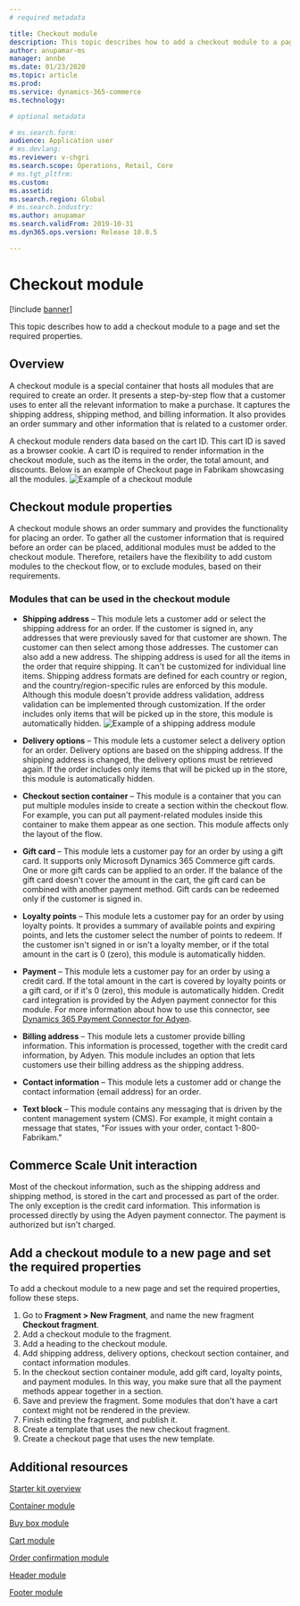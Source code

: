 ```yaml
---
# required metadata

title: Checkout module
description: This topic describes how to add a checkout module to a page and set the required properties.
author: anupamar-ms
manager: annbe
ms.date: 01/23/2020
ms.topic: article
ms.prod: 
ms.service: dynamics-365-commerce
ms.technology: 

# optional metadata

# ms.search.form: 
audience: Application user
# ms.devlang: 
ms.reviewer: v-chgri
ms.search.scope: Operations, Retail, Core
# ms.tgt_pltfrm: 
ms.custom: 
ms.assetid: 
ms.search.region: Global
# ms.search.industry: 
ms.author: anupamar
ms.search.validFrom: 2019-10-31
ms.dyn365.ops.version: Release 10.0.5

---
```


# Checkout module


[!include [banner](includes/banner.md)]

This topic describes how to add a checkout module to a page and set the required properties.

## Overview

A checkout module is a special container that hosts all modules that are required to create an order. It presents a step-by-step flow that a customer uses to enter all the relevant information to make a purchase. It captures the shipping address, shipping method, and billing information. It also provides an order summary and other information that is related to a customer order.

A checkout module renders data based on the cart ID. This cart ID is saved as a browser cookie. A cart ID is required to render information in the checkout module, such as the items in the order, the total amount, and discounts. Below is an example of Checkout page in Fabrikam showcasing all the modules.
![Example of a checkout module](./media/Checkout.PNG)

## Checkout module properties

A checkout module shows an order summary and provides the functionality for placing an order. To gather all the customer information that is required before an order can be placed, additional modules must be added to the checkout module. Therefore, retailers have the flexibility to add custom modules to the checkout flow, or to exclude modules, based on their requirements.

### Modules that can be used in the checkout module

- **Shipping address** – This module lets a customer add or select the shipping address for an order. If the customer is signed in, any addresses that were previously saved for that customer are shown. The customer can then select among those addresses. The customer can also add a new address. The shipping address is used for all the items in the order that require shipping. It can't be customized for individual line items. Shipping address formats are defined for each country or region, and the country/region-specific rules are enforced by this module. Although this module doesn't provide address validation, address validation can be implemented through customization. If the order includes only items that will be picked up in the store, this module is automatically hidden.
![Example of a shipping address module](./media/ecommerce-shippingaddress.PNG)

- **Delivery options** – This module lets a customer select a delivery option for an order. Delivery options are based on the shipping address. If the shipping address is changed, the delivery options must be retrieved again. If the order includes only items that will be picked up in the store, this module is automatically hidden.
- **Checkout section container** – This module is a container that you can put multiple modules inside to create a section within the checkout flow. For example, you can put all payment-related modules inside this container to make them appear as one section. This module affects only the layout of the flow.
- **Gift card** – This module lets a customer pay for an order by using a gift card. It supports only Microsoft Dynamics 365 Commerce gift cards. One or more gift cards can be applied to an order. If the balance of the gift card doesn't cover the amount in the cart, the gift card can be combined with another payment method. Gift cards can be redeemed only if the customer is signed in.
- **Loyalty points** – This module lets a customer pay for an order by using loyalty points. It provides a summary of available points and expiring points, and lets the customer select the number of points to redeem. If the customer isn't signed in or isn't a loyalty member, or if the total amount in the cart is 0 (zero), this module is automatically hidden.
- **Payment** – This module lets a customer pay for an order by using a credit card. If the total amount in the cart is covered by loyalty points or a gift card, or if it's 0 (zero), this module is automatically hidden. Credit card integration is provided by the Adyen payment connector for this module. For more information about how to use this connector, see [Dynamics 365 Payment Connector for Adyen](dev-itpro/adyen-connector.md).
- **Billing address** – This module lets a customer provide billing information. This information is processed, together with the credit card information, by Adyen. This module includes an option that lets customers use their billing address as the shipping address.
- **Contact information** – This module lets a customer add or change the contact information (email address) for an order.
- **Text block** – This module contains any messaging that is driven by the content management system (CMS). For example, it might contain a message that states, "For issues with your order, contact 1-800-Fabrikam." 

## Commerce Scale Unit interaction

Most of the checkout information, such as the shipping address and shipping method, is stored in the cart and processed as part of the order. The only exception is the credit card information. This information is processed directly by using the Adyen payment connector. The payment is authorized but isn't charged.

## Add a checkout module to a new page and set the required properties

To add a checkout module to a new page and set the required properties, follow these steps.

1. Go to **Fragment \> New Fragment**, and name the new fragment **Checkout fragment**.
1. Add a checkout module to the fragment.
1. Add a heading to the checkout module.
1. Add shipping address, delivery options, checkout section container, and contact information modules. 
1. In the checkout section container module, add gift card, loyalty points, and payment modules. In this way, you make sure that all the payment methods appear together in a section.
1. Save and preview the fragment. Some modules that don't have a cart context might not be rendered in the preview.
1. Finish editing the fragment, and publish it.
1. Create a template that uses the new checkout fragment.
1. Create a checkout page that uses the new template.

## Additional resources

[Starter kit overview](starter-kit-overview.md)

[Container module](add-container-module.md)

[Buy box module](add-buy-box.md)

[Cart module](add-cart-module.md)

[Order confirmation module](order-confirmation-module.md)

[Header module](author-header-module.md)

[Footer module](author-footer-module.md)
